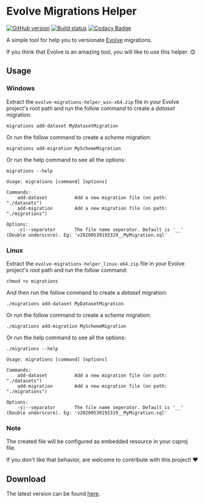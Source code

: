 # Evolve Migrations Helper
[![GitHub version](https://badge.fury.io/gh/odair-pedro%2Fevolve-migrations-helper.svg)](https://badge.fury.io/gh/odair-pedro%2Fevolve-migrations-helper)
[![Build status](https://ci.appveyor.com/api/projects/status/199ocf60nyj20fa8/branch/master?svg=true)](https://ci.appveyor.com/project/odair-pedro/evolve-migrations-helper/branch/master)
[![Codacy Badge](https://api.codacy.com/project/badge/Grade/d26a83a7802345b6808e7719094aa01c)](https://app.codacy.com/manual/odair-pedro/evolve-migrations-helper?utm_source=github.com&utm_medium=referral&utm_content=odair-pedro/evolve-migrations-helper&utm_campaign=Badge_Grade_Dashboard)

A simple tool for help you to versionate [Evolve](https://github.com/lecaillon/Evolve) migrations.

If you think that Evolve is an amazing tool, you will like to use this helper. :blush:

## Usage

### Windows

Extract the `evolve-migrations-helper_win-x64.zip` file in your Evolve project's root path and run the follow command to create a _dataset_ migration:
```
migrations add-dataset MyDatasetMigration
```

Or run the follow command to create a _scheme_ migration:
```
migrations add-migration MySchemeMigration
```

Or run the help command to see all the options:
```
migrations --help
```
```
Usage: migrations [command] [options]

Commands:
    add-dataset          Add a new migration file (on path: "./datasets")
    add-migration        Add a new migration file (on path: "./migrations")

Options:
    -s|--separator       The file name seperator. Default is '__' (Double underscore). Eg: 'v20200530193319__MyMigration.sql'

```

### Linux
Extract the `evolve-migrations-helper_linux-x64.zip` file in your Evolve project's root path and run the follow command:
```
chmod +x migrations
```

And then run the follow command to create a _dataset_ migration:
```
./migrations add-dataset MyDatasetMigration
```

Or run the follow command to create a _scheme_ migration:
```
./migrations add-migration MySchemeMigration
```

Or run the help command to see all the options:
```
./migrations --help
```
```
Usage: migrations [command] [options]

Commands:
    add-dataset          Add a new migration file (on path: "./datasets")
    add-migration        Add a new migration file (on path: "./migrations")

Options:
    -s|--separator       The file name seperator. Default is '__' (Double underscore). Eg: 'v20200530193319__MyMigration.sql'

```

### Note
The created file will be configured as embedded resource in your csproj file. 

If you don't like that behavior, are welcome to contribute with this project! :heart:

## Download
The latest version can be found [here](https://github.com/odair-pedro/evolve-migrations-helper/releases).

